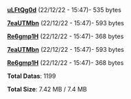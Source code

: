[**uLFtQg0d**](/data/uLFtQg0d.txt) (22/12/22 - 15:47)- 535 bytes

[**7eaUTMbn**](/data/7eaUTMbn.txt) (22/12/22 - 15:47)- 593 bytes

[**Re6gmp1H**](/data/Re6gmp1H.txt) (22/12/22 - 15:47)- 368 bytes

[**7eaUTMbn**](/data/7eaUTMbn.txt) (22/12/22 - 15:47)- 593 bytes

[**Re6gmp1H**](/data/Re6gmp1H.txt) (22/12/22 - 15:47)- 368 bytes

**Total Datas**: 1199

**Total Size**: 7.42 MB / 7.4 MB